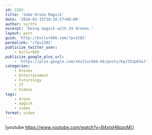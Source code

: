 ```yaml
---
id: 2202
title: 'Some Drone Magick'
date: '2016-02-15T10:10:57+00:00'
author: syr3fx
excerpt: 'Doing magick with 24 drones.'
layout: post
guid: 'http://kultur666.com/?p=2202'
permalink: '/?p=2202'
publicize_twitter_user:
    - kultur666
publicize_google_plus_url:
    - 'https://plus.google.com/+Kultur666-k6/posts/KqJ7DJp65aJ'
categories:
    - Drones
    - Entertainment
    - Futurology
    - IT
    - Videos
tags:
    - drone
    - magick
    - video
format: video
---
```


\[youtube https://www.youtube.com/watch?v=B4xtsH6pzoM\]